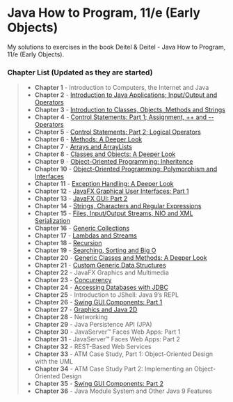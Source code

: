 # Java How to Program, 11/e (Early Objects)

My solutions to exercises in the book Deitel & Deitel - Java How to Program, 11/e (Early Objects).

### Chapter List (Updated as they are started)

> - **Chapter 1**  - Introduction to Computers, the Internet and Java
> - **Chapter 2**  - [Introduction to Java Applications; Input/Output and Operators](https://github.com/Guto-Alves/Java-Como-Programar-10Ed/tree/master/src/ch02)
> - **Chapter 3**  - [Introduction to Classes, Objects, Methods and Strings](https://github.com/Guto-Alves/Java-Como-Programar-10Ed/tree/master/src/ch03)
> - **Chapter 4**  - [Control Statements: Part 1; Assignment, ++ and -- Operators](https://github.com/Guto-Alves/Java-Como-Programar-10Ed/tree/master/src/ch04)
> - **Chapter 5**  - [Control Statements: Part 2; Logical Operators](https://github.com/Guto-Alves/Java-Como-Programar-10Ed/tree/master/src/ch05)
> - **Chapter 6**  - [Methods: A Deeper Look](https://github.com/Guto-Alves/Java-Como-Programar-10Ed/tree/master/src/ch06)
> - **Chapter 7**  - [Arrays and ArrayLists](https://github.com/Guto-Alves/Java-Como-Programar-10Ed/tree/master/src/ch07)
> - **Chapter 8**  - [Classes and Objects: A Deeper Look](https://github.com/Guto-Alves/Java-Como-Programar-10Ed/tree/master/src/ch08)
> - **Chapter 9**  - [Object-Oriented Programming: Inheritence](https://github.com/Guto-Alves/Java-Como-Programar-10Ed/tree/master/src/ch09)
> - **Chapter 10** - [Object-Oriented Programming: Polymorphism and Interfaces](https://github.com/guto-alves/Java-Como-Programar-10Ed/tree/master/src/ch10)
> - **Chapter 11** - [Exception Handling: A Deeper Look](https://github.com/guto-alves/Java-Como-Programar-10Ed/tree/master/src/ch11)
> - **Chapter 12** - [JavaFX Graphical User Interfaces: Part 1](https://github.com/Guto-Alves/Java-Como-Programar-10Ed/tree/master/src/ch12)
> - **Chapter 13** - [JavaFX GUI: Part 2](https://github.com/Guto-Alves/Java-Como-Programar-10Ed/tree/master/src/ch13)
> - **Chapter 14** - [Strings, Characters and Regular Expressions](https://github.com/Guto-Alves/Java-Como-Programar-10Ed/tree/master/src/ch14)
> - **Chapter 15** - [Files, Input/Output Streams, NIO and XML Serialization](https://github.com/Guto-Alves/Java-Como-Programar-10Ed/tree/master/src/ch15)
> - **Chapter 16** - [Generic Collections](https://github.com/Guto-Alves/Java-Como-Programar-10Ed/tree/master/src/ch16)
> - **Chapter 17** - [Lambdas and Streams](https://github.com/Guto-Alves/Java-Como-Programar-10Ed/tree/master/src/ch17)
> - **Chapter 18** - [Recursion](https://github.com/Guto-Alves/Java-Como-Programar-10Ed/tree/master/src/ch18)
> - **Chapter 19** - [Searching, Sorting and Big O](https://github.com/Guto-Alves/Java-Como-Programar-10Ed/tree/master/src/ch19)
> - **Chapter 20** - [Generic Classes and Methods: A Deeper Look](https://github.com/Guto-Alves/Java-Como-Programar-10Ed/tree/master/src/ch20)
> - **Chapter 21** - [Custom Generic Data Structures](https://github.com/Guto-Alves/Java-Como-Programar-10Ed/tree/master/src/ch21)
> - **Chapter 22** - JavaFX Graphics and Multimedia
> - **Chapter 23** - [Concurrency](https://github.com/Guto-Alves/Java-Como-Programar-10Ed/tree/master/src/ch23)
> - **Chapter 24** - [Accessing Databases with JDBC](https://github.com/Guto-Alves/Java-Como-Programar-10Ed/tree/master/src/ch24)
> - **Chapter 25** - Introduction to JShell: Java 9’s REPL
> - **Chapter 26** - [Swing GUI Components: Part 1](https://github.com/Guto-Alves/Java-Como-Programar-10Ed/tree/master/src/ch26)
> - **Chapter 27** - [Graphics and Java 2D](https://github.com/Guto-Alves/Java-Como-Programar-10Ed/tree/master/src/ch27)
> - **Chapter 28** - Networking
> - **Chapter 29** - Java Persistence API (JPA)
> - **Chapter 30** - JavaServer™ Faces Web Apps: Part 1
> - **Chapter 31** - JavaServer™ Faces Web Apps: Part 2
> - **Chapter 32** - REST-Based Web Services
> - **Chapter 33** - ATM Case Study, Part 1: Object-Oriented Design with the UML
> - **Chapter 34** - ATM Case Study Part 2: Implementing an Object-Oriented Design
> - **Chapter 35** - [Swing GUI Components: Part 2](https://github.com/Guto-Alves/Java-Como-Programar-10Ed/tree/master/src/ch35)
> - **Chapter 36** - Java Module System and Other Java 9 Features
